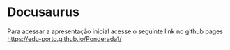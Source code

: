 # Docusaurus 

Para acessar a apresentação inicial acesse o seguinte link no github pages https://edu-porto.github.io/Ponderada1/ 
